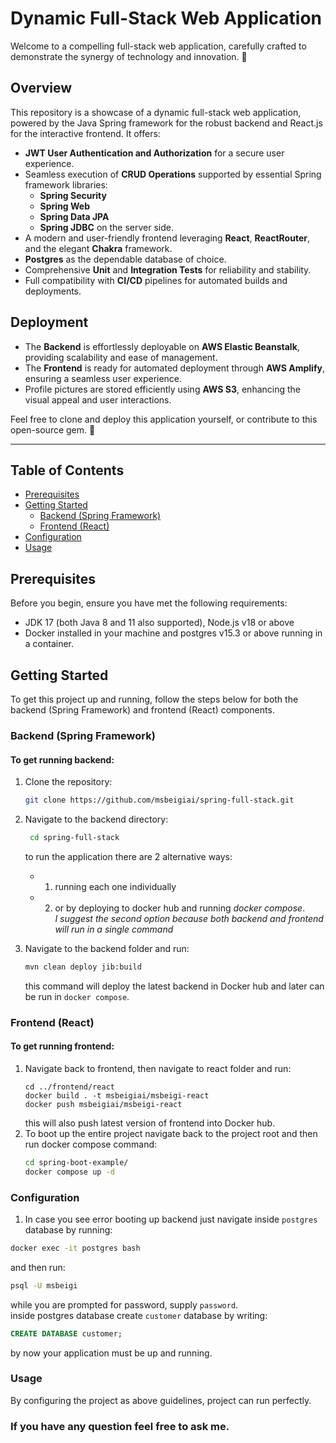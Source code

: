 # Dynamic Full-Stack Web Application

Welcome to a compelling full-stack web application, carefully crafted to demonstrate the synergy of technology and innovation. 🚀

## Overview
This repository is a showcase of a dynamic full-stack web application, powered by the Java Spring framework for the robust backend and React.js for the interactive frontend. It offers:

- **JWT User Authentication and Authorization** for a secure user experience.
- Seamless execution of **CRUD Operations** supported by essential Spring framework libraries:
   - **Spring Security**
   - **Spring Web**
   - **Spring Data JPA**
   - **Spring JDBC** on the server side.
- A modern and user-friendly frontend leveraging **React**, **ReactRouter**, and the elegant **Chakra** framework.
- **Postgres** as the dependable database of choice.
- Comprehensive **Unit** and **Integration Tests** for reliability and stability.
- Full compatibility with **CI/CD** pipelines for automated builds and deployments.

## Deployment
- The **Backend** is effortlessly deployable on **AWS Elastic Beanstalk**, providing scalability and ease of management.
- The **Frontend** is ready for automated deployment through **AWS Amplify**, ensuring a seamless user experience.
- Profile pictures are stored efficiently using **AWS S3**, enhancing the visual appeal and user interactions.

Feel free to clone and deploy this application yourself, or contribute to this open-source gem. 🌟

---

## Table of Contents

- [Prerequisites](#prerequisites)
- [Getting Started](#getting-started)
    - [Backend (Spring Framework)](#backend-spring-framework)
    - [Frontend (React)](#frontend-react)
- [Configuration](#configuration)
- [Usage](#usage)


## Prerequisites

Before you begin, ensure you have met the following requirements:

- JDK 17 (both Java 8 and 11 also supported), Node.js v18 or above
- Docker installed in your machine and postgres v15.3 or above running in a container.

## Getting Started

To get this project up and running, follow the steps below for both the backend (Spring Framework) and frontend (React) components.

### Backend (Spring Framework)

#### To get running backend:

1. Clone the repository:

   ```bash
   git clone https://github.com/msbeigiai/spring-full-stack.git
    ```
2. Navigate to the backend directory:
   ```bash
    cd spring-full-stack
    ```
   to run the application there are 2 alternative ways:
    - 1. running each one individually
    - 2. or by deploying to docker hub and running _docker compose_. \
*I suggest the second option because both backend and frontend will run in a single command*
3. Navigate to the backend folder and run:
    ```bash
   mvn clean deploy jib:build
   ```
   this command will deploy the latest backend in Docker hub and later can be run in `docker compose`.

### Frontend (React)
#### To get running frontend:
1. Navigate back to frontend, then navigate to react folder and run:
    ```bach
   cd ../frontend/react
   docker build . -t msbeigiai/msbeigi-react
   docker push msbeigiai/msbeigi-react
    ```
   this will also push latest version of frontend into Docker hub.
2. To boot up the entire project navigate back to the project root and then run docker compose command:
    ```bash
   cd spring-boot-example/
   docker compose up -d
    ```

### Configuration
1. In case you see error booting up backend just navigate inside `postgres` database by running:
```bash
docker exec -it postgres bash
```
and then run:
```bash
psql -U msbeigi
```
while you are prompted for password, supply `password`.\
inside postgres database create `customer` database by writing:
```sql
CREATE DATABASE customer;
```
by now your application must be up and running.

### Usage
By configuring the project as above guidelines, project can run perfectly.

### If you have any question feel free to ask me.
